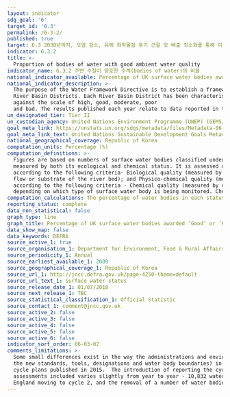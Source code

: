 ```yaml
---
layout: indicator
sdg_goal: '6'
target_id: '6.3'
permalink: /6-3-2/
published: true
target: 6.3 2030년까지, 오염 감소, 유해 화학물질 투기 근절 및 배출 최소화를 통해 미처리된 하수 비율을 절반으로 줄이고 재활용 및 안전한 재사용을 전 세계적으로 대폭 확대 
indicator: 6.3.2
title: >-
  Proportion of bodies of water with good ambient water quality
indicator_name: 6.3.2 주변 수질이 양호한 수계(bodies of water)의 비율
national_indicator_available: Percentage of UK surface water bodies awarded ‘Good’ or ‘High’, by water body type, under the Water Framework Directive.
national_indicator_description: >-
  The purpose of the Water Framework Directive is to establish a framework for the protection of inland surface waters, estuaries, coastal waters and groundwater. The framework for delivering the Directive is through River Basin Management Planning.  The UK has been split into several
  River Basin Districts. Each River Basin District has been characterised into smaller management units known as Water Bodies. The surface Water Bodies may be rivers, lakes, estuary or coastal. Surface water status is measured by both its ecological and chemical status. It is assessed
  against the scale of high, good, moderate, poor
  and bad. The results published each year relate to data reported in that year under the Water Framework Directive.
un_designated_tier: Tier II
un_custodian_agency: United Nations Environment Programme (UNEP) (GEMS/Water)
goal_meta_link: https://unstats.un.org/sdgs/metadata/files/Metadata-06-03-02.pdf
goal_meta_link_text: United Nations Sustainable Development Goals Metadata (PDF 4.0 MB)
national_geographical_coverage: Republic of Korea
computation_units: Percentage (%)
computation_definitions: >-
  Figures are based on numbers of surface water bodies classified under the Water Framework Directive in England, Wales, Scotland and Northern Ireland. Includes rivers, canals (Northern Ireland does not report on canals), lakes, estuaries and coastal water bodies. Surface water status is
  measured by both its ecological and chemical status. It is assessed against the scale of high, good, moderate, poor and bad. The results published each year relate to data reported in that year under the Water Framework Directive. The ecological status of surface waters is assessed
  according to the following criteria- Biological quality (measured by composition and abundance of specified elements such as fish, benthic invertebrates, aquatic flora); Hydromorphological quality (measured by reference to elements such as river continuity, channel patterns, dynamics of
  flow or substrate of the river bed); and Physico-chemical quality (measured by reference to elements such as temperature, oxygenation, pH, nutrient conditions and the concentrations of specific pollutants [synthetic and non-synthetic]). The chemical status of surface waters is assessed
  according to the following criteria - Chemical quality (measured by reference to environmental quality standards for chemical substances at European level). These standards specify maximum annual average concentrations for specific water pollutants. The specific requirements differ
  depending on which type of surface water body is being monitored. Chemical status is measured as either good or fail. If part of a water body fails on any one of the criteria monitored, it will fail to achieve or lose good status. This is described as the "one out all out" approach.
computation_calculations: The percentage of water bodies in each status class has been calculated based on the total number of water bodies assessed in each year.
reporting_status: complete
data_non_statistical: false
graph_type: line
graph_title: Percentage of UK surface water bodies awarded ‘Good’ or ‘High’, by water body type, under the Water Framework Directive.
data_show_map: false
data_keywords: DEFRA
source_active_1: true
source_organisation_1: Department for Environment, Food & Rural Affairs (Defra)
source_periodicity_1: Annual
source_earliest_available_1: 2009
source_geographical_coverage_1: Republic of Korea
source_url_1: http://jncc.defra.gov.uk/page-4250-theme=default
source_url_text_1: Surface water status
source_release_date_1: 01/07/2018
source_next_release_1: TBC
source_statistical_classification_1: Official Statistic 
source_contact_1: comment@jncc.gov.uk 
source_active_2: false
source_active_3: false
source_active_4: false
source_active_5: false
source_active_6: false
indicator_sort_order: 06-03-02
comments_limitations: >-
  Some small differences exist in the way the administrations and environment agencies implement the methods and tools for assessing water body status. The introduction of new Water Framework Directive monitoring data and classification standards (including a new baseline adopting all of
  the new standards, tools, designations and water body boundaries) in 2014 has led to a step change in the number of water bodies assessed as being in each status class in following years. The formal reporting of new standards in cycle 2 of Water Framework Directive has used the second
  cycle plans published in 2015.  The introduction of reporting the cycle 2 standards has differed amongst the UK countries.The percentage of water bodies in each status class has been calculated based on the total number of water bodies assessed in each year. The number of water body
  assessments included varies slightly from year to year - 10,832 water body assessments were included in 2009; 10,761 in 2010; 10,782 in 2011; 10,704 in 2012; 10,763 in 2013; 10,799 in 2014; 10,379 in 2015 and 9,297 in 2016. This reduction in the number assessed in 2016 was primarily due
  England moving to cycle 2, and the removal of a number of water bodies that were below the 10km2 catchment area in line with guidance. Data follows the UN specification for this indicator. This indicator has not been identified in collaboration with topic experts.
---
```

